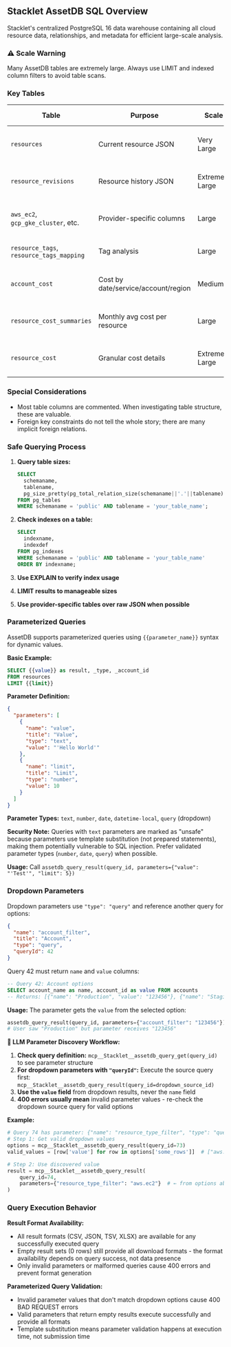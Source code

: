 ## **Stacklet AssetDB SQL Overview**

Stacklet's centralized PostgreSQL 16 data warehouse containing all cloud resource data, relationships, and metadata for efficient large-scale analysis.

### **⚠️ Scale Warning**

Many AssetDB tables are extremely large. Always use LIMIT and indexed column filters to avoid table scans.

### **Key Tables**

| Table                                    | Purpose                             | Scale           | Usage Notes                          |
|------------------------------------------|-------------------------------------|-----------------|--------------------------------------|
| `resources`                              | Current resource JSON               | Very Large      | LIMIT + indexed filters required     |
| `resource_revisions`                     | Resource history JSON               | Extremely Large | Primary key access only              |
| `aws_ec2`, `gcp_gke_cluster`, etc.       | Provider-specific columns           | Large           | Preferred over raw JSON for analysis |
| `resource_tags`, `resource_tags_mapping` | Tag analysis                        | Large           | Start here for tag queries           |
| `account_cost`                           | Cost by date/service/account/region | Medium          | Best starting point for costs        |
| `resource_cost_summaries`                | Monthly avg cost per resource       | Large           | More granular, incomplete coverage   |
| `resource_cost`                          | Granular cost details               | Extremely Large | Individual resource lookups only     |

### **Special Considerations**

- Most table columns are commented. When investigating table structure, these are valuable.
- Foreign key constraints do not tell the whole story; there are many implicit foreign relations.

### **Safe Querying Process**

1. **Query table sizes:**
   ```sql
   SELECT
     schemaname,
     tablename,
     pg_size_pretty(pg_total_relation_size(schemaname||'.'||tablename)) as size
   FROM pg_tables
   WHERE schemaname = 'public' AND tablename = 'your_table_name';
   ```

2. **Check indexes on a table:**
   ```sql
   SELECT
     indexname,
     indexdef
   FROM pg_indexes
   WHERE schemaname = 'public' AND tablename = 'your_table_name'
   ORDER BY indexname;
   ```

3. **Use EXPLAIN to verify index usage**
4. **LIMIT results to manageable sizes**
5. **Use provider-specific tables over raw JSON when possible**

### **Parameterized Queries**

AssetDB supports parameterized queries using `{{parameter_name}}` syntax for dynamic values.

**Basic Example:**
```sql
SELECT {{value}} as result, _type, _account_id
FROM resources
LIMIT {{limit}}
```

**Parameter Definition:**
```json
{
  "parameters": [
    {
      "name": "value",
      "title": "Value",
      "type": "text",
      "value": "'Hello World'"
    },
    {
      "name": "limit",
      "title": "Limit",
      "type": "number",
      "value": 10
    }
  ]
}
```

**Parameter Types:** `text`, `number`, `date`, `datetime-local`, `query` (dropdown)

**Security Note:** Queries with `text` parameters are marked as "unsafe" because parameters use template substitution (not prepared statements), making them potentially vulnerable to SQL injection. Prefer validated parameter types (`number`, `date`, `query`) when possible.

**Usage:** Call `assetdb_query_result(query_id, parameters={"value": "'Test'", "limit": 5})`

### **Dropdown Parameters**

Dropdown parameters use `"type": "query"` and reference another query for options:

```json
{
  "name": "account_filter",
  "title": "Account",
  "type": "query",
  "queryId": 42
}
```

Query 42 must return `name` and `value` columns:
```sql
-- Query 42: Account options
SELECT account_name as name, account_id as value FROM accounts
-- Returns: [{"name": "Production", "value": "123456"}, {"name": "Staging", "value": "789012"}]
```

**Usage:** The parameter gets the `value` from the selected option:
```python
assetdb_query_result(query_id, parameters={"account_filter": "123456"})
# User saw "Production" but parameter receives "123456"
```

**🤖 LLM Parameter Discovery Workflow:**

1. **Check query definition:** `mcp__Stacklet__assetdb_query_get(query_id)` to see parameter structure
2. **For dropdown parameters with `"queryId"`:** Execute the source query first: `mcp__Stacklet__assetdb_query_result(query_id=dropdown_source_id)`
3. **Use the `value` field** from dropdown results, never the `name` field
4. **400 errors usually mean** invalid parameter values - re-check the dropdown source query for valid options

**Example:**
```python
# Query 74 has parameter: {"name": "resource_type_filter", "type": "query", "queryId": 73}
# Step 1: Get valid dropdown values
options = mcp__Stacklet__assetdb_query_result(query_id=73)
valid_values = [row['value'] for row in options['some_rows']]  # ["aws.ec2", "aws.s3", ...]

# Step 2: Use discovered value
result = mcp__Stacklet__assetdb_query_result(
    query_id=74,
    parameters={"resource_type_filter": "aws.ec2"}  # ← from options above
)
```

### **Query Execution Behavior**

**Result Format Availability:**
- All result formats (CSV, JSON, TSV, XLSX) are available for any successfully executed query
- Empty result sets (0 rows) still provide all download formats - the format availability depends on query success, not data presence
- Only invalid parameters or malformed queries cause 400 errors and prevent format generation

**Parameterized Query Validation:**
- Invalid parameter values that don't match dropdown options cause 400 BAD REQUEST errors
- Valid parameters that return empty results execute successfully and provide all formats
- Template substitution means parameter validation happens at execution time, not submission time
